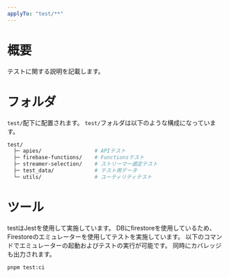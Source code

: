```yaml
---
applyTo: "test/**"
---
```


# 概要

テストに関する説明を記載します。

# フォルダ

`test/`配下に配置されます。
`test/`フォルダは以下のような構成になっています。

```bash
test/
  ├─ apies/                 # APIテスト
  ├─ firebase-functions/    # Functionsテスト
  ├─ streamer-selection/    # ストリーマー選定テスト
  ├─ test_data/             # テスト用データ
  └─ utils/                 # ユーティリティテスト
```

# ツール

testはJestを使用して実施しています。
DBにfirestoreを使用しているため、Firestoreのエミュレーターを使用してテストを実施しています。
以下のコマンドでエミュレーターの起動およびテストの実行が可能です。
同時にカバレッジも出力されます。

```bash
pnpm test:ci
```
